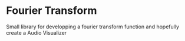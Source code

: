 # Fourier Transform
 Small library for developping a fourier transform function and hopefully create a Audio Visualizer
